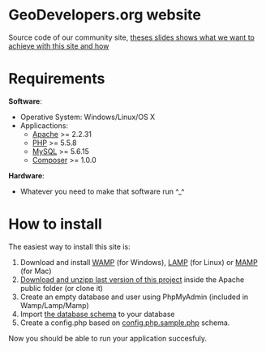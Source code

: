 # GeoDevelopers.org website
Source code of our community site, [theses slides shows what we want to achieve with this site and how](https://docs.google.com/presentation/d/18zXqx5RdCLdoSkhwlZLPHN4Tbg5tcQCw0A1vn927mio/pub?start=false&loop=false&delayms=3000)

# Requirements
**Software**:
* Operative System: Windows/Linux/OS X
* Applicactions:
  * [Apache](https://httpd.apache.org/download.cgi) >= 2.2.31
  * [PHP](http://php.net/downloads.php) >= 5.5.8
  * [MySQL](https://www.mysql.com/downloads/) >= 5.6.15
  * [Composer](https://getcomposer.org/download/) >= 1.0.0

**Hardware**: 
* Whatever you need to make that software run ^_^

# How to install

The easiest way to install this site is:

1. Download and install [WAMP](http://www.wampserver.com/en/) (for Windows), [LAMP](https://bitnami.com/stack/lamp/installer) (for Linux) or [MAMP](https://www.mamp.info/en/) (for Mac)
2. [Download and unzipp last version of this project](https://github.com/Geo-Developers/geo-developers-site/archive/master.zip) inside the Apache public folder (or clone it)
3. Create an empty database and user using PhpMyAdmin (included in Wamp/Lamp/Mamp)
4. Import [the database schema](https://github.com/Geo-Developers/geo-developers-site/blob/master/install/database.sql) to your database
5. Create a config.php based on [config.php.sample.php](https://github.com/Geo-Developers/geo-developers-site/blob/master/config.php.sample.php) schema.

Now you should be able to run your application succesfuly.
